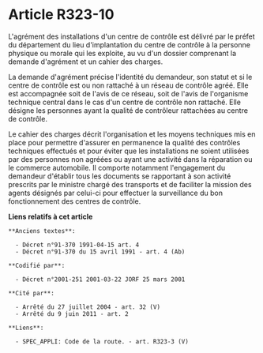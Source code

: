 # Article R323-10

L'agrément des installations d'un centre de contrôle est délivré par le préfet du département du lieu d'implantation du
centre de contrôle à la personne physique ou morale qui les exploite, au vu d'un dossier comprenant la demande d'agrément et
un cahier des charges.

La demande d'agrément précise l'identité du demandeur, son statut et si le centre de contrôle est ou non rattaché à un réseau
de contrôle agréé. Elle est accompagnée soit de l'avis de ce réseau, soit de l'avis de l'organisme technique central dans le
cas d'un centre de contrôle non rattaché. Elle désigne les personnes ayant la qualité de contrôleur rattachées au centre de
contrôle.

Le cahier des charges décrit l'organisation et les moyens techniques mis en place pour permettre d'assurer en permanence la
qualité des contrôles techniques effectués et pour éviter que les installations ne soient utilisées par des personnes non
agréées ou ayant une activité dans la réparation ou le commerce automobile. Il comporte notamment l'engagement du demandeur
d'établir tous les documents se rapportant à son activité prescrits par le ministre chargé des transports et de faciliter la
mission des agents désignés par celui-ci pour effectuer la surveillance du bon fonctionnement des centres de contrôle.

**Liens relatifs à cet article**

	**Anciens textes**:

	  - Décret n°91-370 1991-04-15 art. 4
	  - Décret n°91-370 du 15 avril 1991 - art. 4 (Ab)

	**Codifié par**:

	  - Décret n°2001-251 2001-03-22 JORF 25 mars 2001

	**Cité par**:

	  - Arrêté du 27 juillet 2004 - art. 32 (V)
	  - Arrêté du 9 juin 2011 - art. 2

	**Liens**:

	  - SPEC_APPLI: Code de la route. - art. R323-3 (V)

